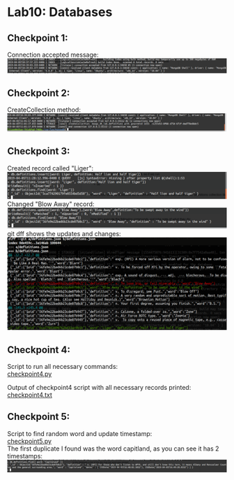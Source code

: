 # Lab10: Databases

## Checkpoint 1:
Connection accepted message:<br>
![image](ex1a.png)

## Checkpoint 2:
CreateCollection method:<br>
![image](ex2.png)

## Checkpoint 3:
Created record called "Liger": <br>
![image](ex3a.png)
Changed "Blow Away" record: <br>
![image](ex3b.png)
git dff shows the updates and changes:
![image](ex3c.png)

## Checkpoint 4:
Script to run all necessary commands:<br>
[checkpoint4.py](checkpoint4.py)

Output of checkpoint4 script with all necessary records printed:<br>
[checkpoint4.txt](checkpoint4.txt)

## Checkpoint 5:

Script to find random word and update timestamp:<br>
[checkpoint5.py](checkpoint5.py) <br>
The first duplicate I found was the word capitland, as you can see it has 2 timestamps:<br>
![image](ex5.png)